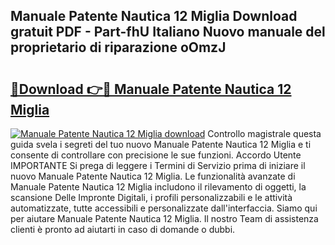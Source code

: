 ## Manuale Patente Nautica 12 Miglia Download gratuit PDF - Part-fhU Italiano Nuovo manuale del proprietario di riparazione oOmzJ

# <h2><a href="http://dff1978.blite.top/?on=Manuale+Patente+Nautica+12+Miglia">🔗Download 👉🔴 Manuale Patente Nautica 12 Miglia</a></h2>

[![Manuale Patente Nautica 12 Miglia download](https://i.imgur.com/lujVjoI.png)](http://dff1978.blite.top/?on=Manuale+Patente+Nautica+12+Miglia)
Controllo magistrale questa guida svela i segreti del tuo nuovo Manuale Patente Nautica 12 Miglia e ti consente di controllare con precisione le sue funzioni. Accordo Utente IMPORTANTE Si prega di leggere i Termini di Servizio prima di iniziare il nuovo Manuale Patente Nautica 12 Miglia. Le funzionalità avanzate di Manuale Patente Nautica 12 Miglia includono il rilevamento di oggetti, la scansione Delle Impronte Digitali, i profili personalizzabili e le attività automatizzate, tutte accessibili e personalizzate dall'interfaccia. Siamo qui per aiutare Manuale Patente Nautica 12 Miglia. Il nostro Team di assistenza clienti è pronto ad aiutarti in caso di domande o dubbi.

